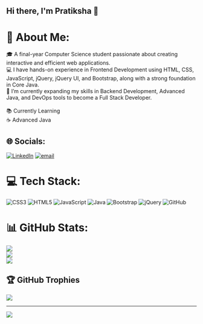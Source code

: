 ## Hi there, I'm Pratiksha 👋

# 💫 About Me:
🎓 A final-year Computer Science student passionate about creating interactive and efficient web applications.<br>💻 I have hands-on experience in Frontend Development using HTML, CSS, JavaScript, jQuery, jQuery UI, and Bootstrap, along with a strong foundation in Core Java.<br>🚀 I’m currently expanding my skills in Backend Development, Advanced Java, and DevOps tools to become a Full Stack Developer.<br><br>📚 Currently Learning<br>☕ Advanced Java


## 🌐 Socials:
[![LinkedIn](https://img.shields.io/badge/LinkedIn-%230077B5.svg?logo=linkedin&logoColor=white)](https://linkedin.com/in/www.linkedin.com/in/pratiksha-sutar) [![email](https://img.shields.io/badge/Email-D14836?logo=gmail&logoColor=white)](mailto:sutarpratiksha2003@gmail.com) 

# 💻 Tech Stack:
![CSS3](https://img.shields.io/badge/css3-%231572B6.svg?style=for-the-badge&logo=css3&logoColor=white) ![HTML5](https://img.shields.io/badge/html5-%23E34F26.svg?style=for-the-badge&logo=html5&logoColor=white) ![JavaScript](https://img.shields.io/badge/javascript-%23323330.svg?style=for-the-badge&logo=javascript&logoColor=%23F7DF1E) ![Java](https://img.shields.io/badge/java-%23ED8B00.svg?style=for-the-badge&logo=openjdk&logoColor=white) ![Bootstrap](https://img.shields.io/badge/bootstrap-%238511FA.svg?style=for-the-badge&logo=bootstrap&logoColor=white) ![jQuery](https://img.shields.io/badge/jquery-%230769AD.svg?style=for-the-badge&logo=jquery&logoColor=white) ![GitHub](https://img.shields.io/badge/github-%23121011.svg?style=for-the-badge&logo=github&logoColor=white)
# 📊 GitHub Stats:
![](https://github-readme-stats.vercel.app/api?username=Pratiksha10sutar&theme=dark&hide_border=false&include_all_commits=true&count_private=true)<br/>
![](https://nirzak-streak-stats.vercel.app/?user=Pratiksha10sutar&theme=dark&hide_border=false)<br/>
![](https://github-readme-stats.vercel.app/api/top-langs/?username=Pratiksha10sutar&theme=dark&hide_border=false&include_all_commits=true&count_private=true&layout=compact)

## 🏆 GitHub Trophies
![](https://github-profile-trophy.vercel.app/?username=Pratiksha10sutar&theme=radical&no-frame=false&no-bg=true&margin-w=4)

---
[![](https://visitcount.itsvg.in/api?id=Pratiksha10sutar&icon=0&color=0)](https://visitcount.itsvg.in)

<!-- Proudly created with GPRM ( https://gprm.itsvg.in ) -->
